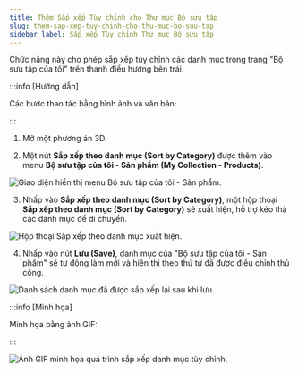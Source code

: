 ```yaml
---
title: Thêm Sắp xếp Tùy chỉnh cho Thư mục Bộ sưu tập
slug: them-sap-xep-tuy-chinh-cho-thu-muc-bo-suu-tap
sidebar_label: Sắp xếp Tùy chỉnh Thư mục Bộ sưu tập
---
```


Chức năng này cho phép sắp xếp tùy chỉnh các danh mục trong trang "Bộ sưu tập của tôi" trên thanh điều hướng bên trái.

:::info [Hướng dẫn]

Các bước thao tác bằng hình ảnh và văn bản:

:::

1. Mở một phương án 3D.

2. Một nút **Sắp xếp theo danh mục (Sort by Category)** được thêm vào menu **Bộ sưu tập của tôi - Sản phẩm (My Collection - Products)**.

![Giao diện hiển thị menu Bộ sưu tập của tôi - Sản phẩm.](https://storage.googleapis.com/jegavn_kb/images/b0b875dd-c177-49dd-9669-f4e8a214258d.png)

3. Nhấp vào **Sắp xếp theo danh mục (Sort by Category)**, một hộp thoại **Sắp xếp theo danh mục (Sort by Category)** sẽ xuất hiện, hỗ trợ kéo thả các danh mục để di chuyển.

![Hộp thoại Sắp xếp theo danh mục xuất hiện.](https://storage.googleapis.com/jegavn_kb/images/23e20705-19b2-42a0-b5c9-aed474bc8f70.png)

4. Nhấp vào nút **Lưu (Save)**, danh mục của "Bộ sưu tập của tôi - Sản phẩm" sẽ tự động làm mới và hiển thị theo thứ tự đã được điều chỉnh thủ công.

![Danh sách danh mục đã được sắp xếp lại sau khi lưu.](https://storage.googleapis.com/jegavn_kb/images/ff4ca1c2-3398-4354-9c51-be9b5c49329b.png)

:::info [Minh họa]

Minh họa bằng ảnh GIF:

:::

![Ảnh GIF minh họa quá trình sắp xếp danh mục tùy chỉnh.](https://storage.googleapis.com/jegavn_kb/images/af8b8e57-7f92-47e1-8a99-d86d48c695b2.gif)